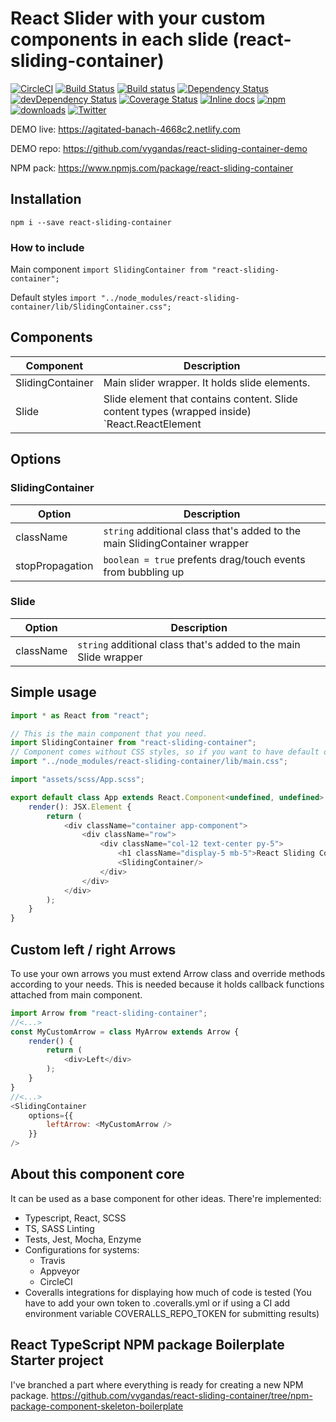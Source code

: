 # React Slider with your custom components in each slide (react-sliding-container)

[![CircleCI](https://circleci.com/gh/vygandas/react-sliding-container/tree/master.svg?style=svg)](https://circleci.com/gh/vygandas/react-sliding-container/tree/master)
[![Build Status](https://travis-ci.org/vygandas/react-sliding-container.svg?branch=master)](https://travis-ci.org/vygandas/react-sliding-container)
[![Build status](https://ci.appveyor.com/api/projects/status/rrbb14a14sf2mrel/branch/master?svg=true)](https://ci.appveyor.com/project/vygandas/react-sliding-container/branch/master)
[![Dependency Status](https://david-dm.org/vygandas/react-sliding-container.svg?theme=shields.io)](https://david-dm.org/vygandas/react-sliding-container)
[![devDependency Status](https://david-dm.org/vygandas/react-sliding-container/dev-status.svg?theme=shields.io)](https://david-dm.org/vygandas/react-sliding-container#info=devDependencies)
[![Coverage Status](https://coveralls.io/repos/github/vygandas/react-sliding-container/badge.svg?branch=master)](https://coveralls.io/github/vygandas/react-sliding-container?branch=master)
[![Inline docs](http://inch-ci.org/github/vygandas/react-sliding-container.svg?branch=master)](http://inch-ci.org/github/vygandas/react-sliding-container)
[![npm](https://img.shields.io/npm/v/react-sliding-container.svg?maxAge=3600)](https://www.npmjs.com/package/react-sliding-container)
[![downloads](https://img.shields.io/npm/dt/react-sliding-container.svg?maxAge=3600)](https://www.npmjs.com/package/react-sliding-container)
[![Twitter](https://img.shields.io/twitter/url/https/www.npmjs.com/package/react-sliding-container.svg?style=social)](https://twitter.com/intent/tweet?text=Wow:&url=https%3A%2F%2Fwww.npmjs.com%2Fpackage%2Freact-sliding-container)

DEMO live: https://agitated-banach-4668c2.netlify.com

DEMO repo: https://github.com/vygandas/react-sliding-container-demo

NPM pack: https://www.npmjs.com/package/react-sliding-container

## Installation

`npm i --save react-sliding-container`

### How to include

Main component `import SlidingContainer from "react-sliding-container";`

Default styles `import "../node_modules/react-sliding-container/lib/SlidingContainer.css";`

## Components

Component | Description
--- | ---
SlidingContainer | Main slider wrapper. It holds slide elements.
Slide | Slide element that contains content. Slide content types (wrapped inside) `React.ReactElement<any> | HTMLElement`

## Options

### SlidingContainer

Option | Description
--- | ---
className | `string` additional class that's added to the main SlidingContainer wrapper
stopPropagation | `boolean = true` prefents drag/touch events from bubbling up 

### Slide

Option | Description
--- | ---
className | `string` additional class that's added to the main Slide wrapper


## Simple usage

````javascript
import * as React from "react";

// This is the main component that you need.
import SlidingContainer from "react-sliding-container";
// Component comes without CSS styles, so if you want to have default ones you must include this
import "../node_modules/react-sliding-container/lib/main.css";

import "assets/scss/App.scss";

export default class App extends React.Component<undefined, undefined> {
    render(): JSX.Element {
        return (
            <div className="container app-component">
                <div className="row">
                    <div className="col-12 text-center py-5">
                        <h1 className="display-5 mb-5">React Sliding Container Demo App</h1>
                        <SlidingContainer/>
                    </div>
                </div>
            </div>
        );
    }
}
````

## Custom left / right Arrows

To use your own arrows you must extend Arrow class and override methods according to your needs.
This is needed because it holds callback functions attached from main component.

````javascript
import Arrow from "react-sliding-container";
//<...>
const MyCustomArrow = class MyArrow extends Arrow {
    render() {
        return (
            <div>Left</div>
        );
    }
}
//<...>
<SlidingContainer
    options={{
        leftArrow: <MyCustomArrow />
    }}
/>
````

## About this component core

It can be used as a base component for other ideas. There're implemented:

- Typescript, React, SCSS
- TS, SASS Linting
- Tests, Jest, Mocha, Enzyme
- Configurations for systems:
  - Travis
  - Appveyor
  - CircleCI
- Coveralls integrations for displaying how much of code is tested (You have to add your own token to .coveralls.yml or if using a CI add environment variable COVERALLS_REPO_TOKEN for submitting results)

## React TypeScript NPM package Boilerplate Starter project

I've branched a part where everything is ready for creating a new NPM package.
https://github.com/vygandas/react-sliding-container/tree/npm-package-component-skeleton-boilerplate


